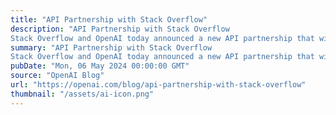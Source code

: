 ```yaml
---
title: "API Partnership with Stack Overflow"
description: "API Partnership with Stack Overflow
Stack Overflow and OpenAI today announced a new API partnership that will empower developers with the collective strengths of the world’s leading knowledge platform for highly technical content with the world’s most popular LLM models for AI development."
summary: "API Partnership with Stack Overflow
Stack Overflow and OpenAI today announced a new API partnership that will empower developers with the collective strengths of the world’s leading knowledge platform for highly technical content with the world’s most popular LLM models for AI development."
pubDate: "Mon, 06 May 2024 00:00:00 GMT"
source: "OpenAI Blog"
url: "https://openai.com/blog/api-partnership-with-stack-overflow"
thumbnail: "/assets/ai-icon.png"
---
```


